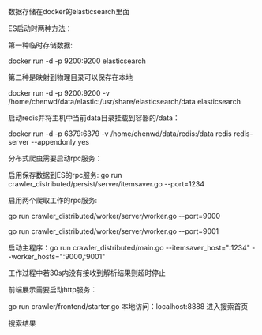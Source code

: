 数据存储在docker的elasticsearch里面

ES启动时两种方法：

第一种临时存储数据:

docker run -d -p 9200:9200 elasticsearch

第二种是映射到物理目录可以保存在本地

docker run -d -p 9200:9200 -v /home/chenwd/data/elastic:/usr/share/elasticsearch/data elasticsearch

启动redis并将主机中当前data目录挂载到容器的/data：

docker run -d -p 6379:6379 -v /home/chenwd/data/redis:/data  redis redis-server --appendonly yes

分布式爬虫需要启动rpc服务：

启用保存数据到ES的rpc服务:
go run crawler_distributed/persist/server/itemsaver.go --port=1234

启用两个爬取工作的rpc服务:

go run crawler_distributed/worker/server/worker.go --port=9000

go run crawler_distributed/worker/server/worker.go --port=9001

启动主程序：go run crawler_distributed/main.go --itemsaver_host=":1234" --worker_hosts=":9000,:9001"

工作过程中若30s内没有接收到解析结果则超时停止

前端展示需要启动http服务：

go run crawler/frontend/starter.go
本地访问：localhost:8888 进入搜索首页

搜索结果




